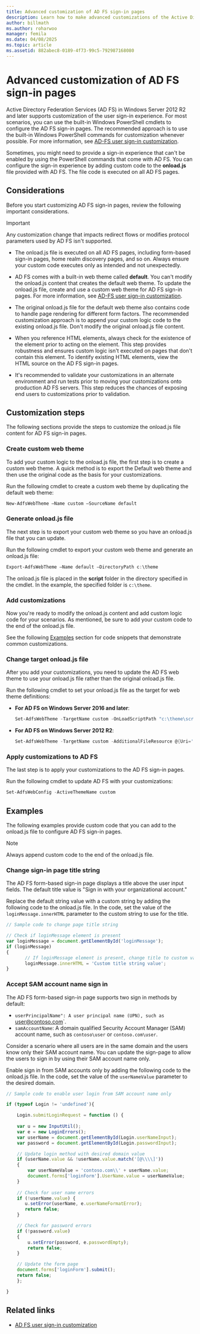 ```yaml
---
title: Advanced customization of AD FS sign-in pages
description: Learn how to make advanced customizations of the Active Directory Federation Services (ADFS) sign-in pages in Windows Server.
author: billmath
ms.author: roharwoo
manager: femila
ms.date: 04/08/2025
ms.topic: article
ms.assetid: 882abec8-0189-4f73-99c5-792987168080
---
```


# Advanced customization of AD FS sign-in pages

Active Directory Federation Services (AD FS) in Windows Server 2012 R2 and later supports customization of the user sign-in experience. For most scenarios, you can use the built-in Windows PowerShell cmdlets to configure the AD FS sign-in pages. The recommended approach is to use the built-in Windows PowerShell commands for customization whenever possible. For more information, see [AD-FS user sign-in customization](AD-FS-user-sign-in-customization.md).

Sometimes, you might need to provide a sign-in experience that can't be enabled by using the PowerShell commands that come with AD FS. You can configure the sign-in experience by adding custom code to the **onload.js** file provided with AD FS. The file code is executed on all AD FS pages.

## Considerations

Before you start customizing AD FS sign-in pages, review the following important considerations.

> [!IMPORTANT]
> Any customization change that impacts redirect flows or modifies protocol parameters used by AD FS isn't supported.

- The onload.js file is executed on all AD FS pages, including form-based sign-in pages, home realm discovery pages, and so on. Always ensure your custom code executes only as intended and not unexpectedly.

- AD FS comes with a built-in web theme called **default**. You can't modify the onload.js content that creates the default web theme. To update the onload.js file, create and use a custom web theme for AD FS sign-in pages. For more information, see [AD-FS user sign-in customization](AD-FS-user-sign-in-customization.md).

- The original onload.js file for the default web theme also contains code to handle page rendering for different form factors. The recommended customization approach is to append your custom logic code to the existing onload.js file. Don't modify the original onload.js file content.

- When you reference HTML elements, always check for the existence of the element prior to acting on the element. This step provides robustness and ensures custom logic isn't executed on pages that don't contain this element. To identify existing HTML elements, view the HTML source on the AD FS sign-in pages.

- It's recommended to validate your customizations in an alternate environment and run tests prior to moving your customizations onto production AD FS servers. This step reduces the chances of exposing end users to customizations prior to validation.

## Customization steps

The following sections provide the steps to customize the onload.js file content for AD FS sign-in pages.

### Create custom web theme

To add your custom logic to the onload.js file, the first step is to create a custom web theme. A quick method is to export the Default web theme and then use the original code as the basis for your customizations.

Run the following cmdlet to create a custom web theme by duplicating the default web theme:

```powershell
New-AdfsWebTheme –Name custom –SourceName default
```

### Generate onload.js file

The next step is to export your custom web theme so you have an onload.js file that you can update.

Run the following cmdlet to export your custom web theme and generate an onload.js file:

```powershell
Export-AdfsWebTheme –Name default –DirectoryPath c:\theme
```

The onload.js file is placed in the **script** folder in the directory specified in the cmdlet. In the example, the specified folder is `c:\theme`.

### Add customizations

Now you're ready to modify the onload.js content and add custom logic code for your scenarios. As mentioned, be sure to add your custom code to the end of the onload.js file.

See the following [Examples](#examples) section for code snippets that demonstrate common customizations.

### Change target onload.js file

After you add your customizations, you need to update the AD FS web theme to use your onload.js file rather than the original onload.js file.

Run the following cmdlet to set your onload.js file as the target for web theme definitions:

- **For AD FS on Windows Server 2016 and later**:

   ```powershell
   Set-AdfsWebTheme -TargetName custom -OnLoadScriptPath "c:\theme\script\onload.js"
   ```

- **For AD FS on Windows Server 2012 R2**:

   ```powershell
   Set-AdfsWebTheme -TargetName custom -AdditionalFileResource @{Uri='/adfs/portal/script/onload.js';path="c:\theme\script\onload.js"}
   ```

### Apply customizations to AD FS

The last step is to apply your customizations to the AD FS sign-in pages.

Run the following cmdlet to update AD FS with your customizations:

```powershell
Set-AdfsWebConfig -ActiveThemeName custom
```

## Examples

The following examples provide custom code that you can add to the onload.js file to configure AD FS sign-in pages.

> [!NOTE]
> Always append custom code to the end of the onload.js file.

### Change sign-in page title string

The AD FS form-based sign-in page displays a title above the user input fields. The default title value is "Sign in with your organizational account."

Replace the default string value with a custom string by adding the following code to the onload.js file. In the code, set the value of the `loginMessage.innerHTML` parameter to the custom string to use for the title.

```javascript
// Sample code to change page title string

// Check if loginMessage element is present
var loginMessage = document.getElementById('loginMessage');
if (loginMessage)
{
       // If loginMessage element is present, change title to custom value
       loginMessage.innerHTML = 'Custom title string value';
}
```

### Accept SAM account name sign in

The AD FS form-based sign-in page supports two sign in methods by default:

-  `userPrincipalName": A user principal name (UPN), such as `user@contoso.com`.
-  `samAccountName`: A domain qualified Security Account Manager (SAM) account name, such as `contoso\user` or `contoso.com\user`.

Consider a scenario where all users are in the same domain and the users know only their SAM account name. You can update the sign-page to allow the users to sign in by using their SAM account name only.

Enable sign in from SAM accounts only by adding the following code to the onload.js file. In the code, set the value of the `userNameValue` parameter to the desired domain.

```javascript
// Sample code to enable user login from SAM account name only

if (typeof Login != 'undefined'){

    Login.submitLoginRequest = function () {
    
    var u = new InputUtil();
    var e = new LoginErrors();
    var userName = document.getElementById(Login.userNameInput);
    var password = document.getElementById(Login.passwordInput);

    // Update login method with desired domain value
    if (userName.value && !userName.value.match('[@\\\\]'))
    {
        var userNameValue = 'contoso.com\\' + userName.value;
        document.forms['loginForm'].UserName.value = userNameValue;
    }
    
    // Check for user name errors
    if (!userName.value) {
       u.setError(userName, e.userNameFormatError);
       return false;
    }

    // Check for password errors
    if (!password.value)
    {
        u.setError(password, e.passwordEmpty);
        return false;
    }

    // Update the form page 
    document.forms['loginForm'].submit();
    return false;
    };

}
```

## Related links

- [AD FS user sign-in customization](AD-FS-user-sign-in-customization.md)
